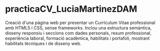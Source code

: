 # practicaCV_LuciaMartinezDAM
Creació d'una pàgina web per presentar un Currículum Vitae professional amb HTML5 i CSS, sense frameworks. Inclou una estructura semàntica, disseny responsiu i seccions com dades personals, resum professional, experiència laboral, formació acadèmica, habilitats i portafoli, mostrant habilitats tècniques i de disseny web.
